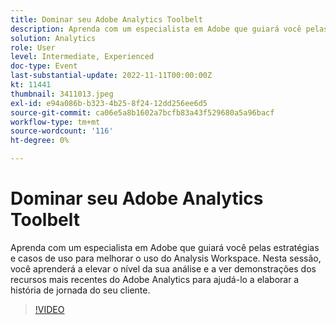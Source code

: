 ```yaml
---
title: Dominar seu Adobe Analytics Toolbelt
description: Aprenda com um especialista em Adobe que guiará você pelas estratégias e casos de uso para melhorar o uso do Analysis Workspace. Nesta sessão, você aprenderá a elevar o nível da sua análise e a ver demonstrações dos recursos mais recentes do Adobe Analytics para ajudá-lo a elaborar a história de jornada do seu cliente.
solution: Analytics
role: User
level: Intermediate, Experienced
doc-type: Event
last-substantial-update: 2022-11-11T00:00:00Z
kt: 11441
thumbnail: 3411013.jpeg
exl-id: e94a086b-b323-4b25-8f24-12dd256ee6d5
source-git-commit: ca06e5a8b1602a7bcfb83a43f529680a5a96bacf
workflow-type: tm+mt
source-wordcount: '116'
ht-degree: 0%

---
```


# Dominar seu Adobe Analytics Toolbelt

Aprenda com um especialista em Adobe que guiará você pelas estratégias e casos de uso para melhorar o uso do Analysis Workspace. Nesta sessão, você aprenderá a elevar o nível da sua análise e a ver demonstrações dos recursos mais recentes do Adobe Analytics para ajudá-lo a elaborar a história de jornada do seu cliente.

>[!VIDEO](https://video.tv.adobe.com/v/3411013/?quality=12&learn=on)
